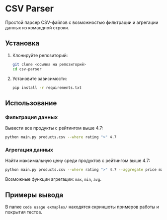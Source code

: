 # CSV Parser

Простой парсер CSV-файлов с возможностью фильтрации и агрегации данных из командной строки.

## Установка

1. Клонируйте репозиторий:
   ```bash
   git clone <ссылка на репозиторий>
   cd csv-parser
   ```
2. Установите зависимости:
   ```bash
   pip install -r requirements.txt
   ```


## Использование

### Фильтрация данных

Вывести все продукты с рейтингом выше 4.7:
```bash
python main.py products.csv --where rating ">" 4.7
```

### Агрегация данных

Найти максимальную цену среди продуктов с рейтингом выше 4.7:
```bash
python main.py products.csv --where rating ">" 4.7 --aggregate price max
```

Возможные функции агрегации: `max`, `min`, `avg`.


## Примеры вывода

В папке `code usage exmaples/` находятся скриншоты примеров работы и покрытия тестов.